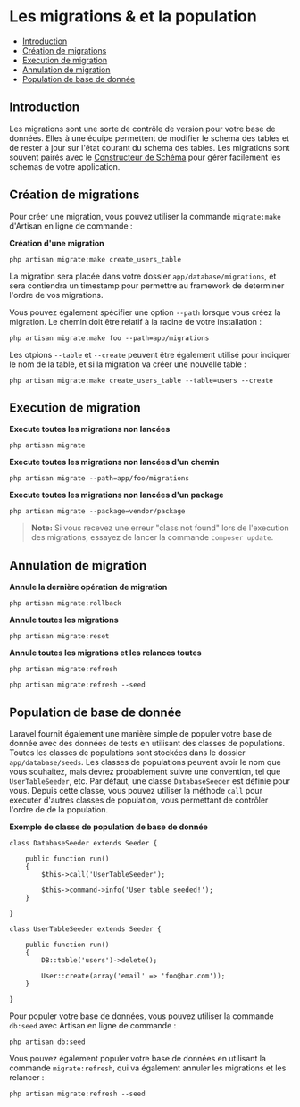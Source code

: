 # Les migrations & et la population

- [Introduction](#introduction)
- [Création de migrations](#creating-migrations)
- [Execution de migration](#running-migrations)
- [Annulation de migration](#rolling-back-migrations)
- [Population de base de donnée](#database-seeding)

<a name="introduction"></a>
## Introduction

Les migrations sont une sorte de contrôle de version pour votre base de données. Elles à une équipe permettent de modifier le schema des tables et de rester à jour sur l'état courant du schema des tables. Les migrations sont souvent pairés avec le [Constructeur de Schéma](/docs/v4/doc/schema) pour gérer facilement les schemas de votre application.

<a name="creating-migrations"></a>
## Création de migrations

Pour créer une migration, vous pouvez utiliser la commande `migrate:make` d'Artisan en ligne de commande :

**Création d'une migration**

	php artisan migrate:make create_users_table

La migration sera placée dans votre dossier `app/database/migrations`, et sera contiendra un timestamp pour permettre au framework de determiner l'ordre de vos migrations.

Vous pouvez également spécifier une option `--path` lorsque vous créez la migration. Le chemin doit être relatif à la racine de votre installation :

	php artisan migrate:make foo --path=app/migrations

Les otpions `--table` et `--create` peuvent être également utilisé pour indiquer le nom de la table, et si la migration va créer une nouvelle table :

	php artisan migrate:make create_users_table --table=users --create

<a name="running-migrations"></a>
## Execution de migration

**Execute toutes les migrations non lancées**

	php artisan migrate

**Execute toutes les migrations non lancées d'un chemin**

	php artisan migrate --path=app/foo/migrations

**Execute toutes les migrations non lancées d'un package**

	php artisan migrate --package=vendor/package

> **Note:** Si vous recevez une erreur "class not found" lors de l'execution des migrations, essayez de lancer la commande `composer update`.

<a name="rolling-back-migrations"></a>
## Annulation de migration

**Annule la dernière opération de migration**

	php artisan migrate:rollback

**Annule toutes les migrations**

	php artisan migrate:reset

**Annule toutes les migrations et les relances toutes**

	php artisan migrate:refresh

	php artisan migrate:refresh --seed

<a name="database-seeding"></a>
## Population de base de donnée

Laravel fournit également une manière simple de populer votre base de donnée avec des données de tests en utilisant des classes de populations. Toutes les classes de populations sont stockées dans le dossier `app/database/seeds`. Les classes de populations peuvent avoir le nom que vous souhaitez, mais devrez probablement suivre une convention, tel que `UserTableSeeder`, etc. Par défaut, une classe `DatabaseSeeder` est définie pour vous. Depuis cette classe, vous pouvez utiliser la méthode `call` pour executer d'autres classes de population, vous permettant de contrôler l'ordre de de la population.

**Exemple de classe de population de base de donnée**

	class DatabaseSeeder extends Seeder {

		public function run()
		{
			$this->call('UserTableSeeder');

            $this->command->info('User table seeded!');
		}

	}

	class UserTableSeeder extends Seeder {

		public function run()
		{
			DB::table('users')->delete();

			User::create(array('email' => 'foo@bar.com'));
		}

	}

Pour populer votre base de données, vous pouvez utiliser la commande `db:seed` avec Artisan en ligne de commande :

	php artisan db:seed

Vous pouvez également populer votre base de données en utilisant la commande `migrate:refresh`, qui va également annuler les migrations et les relancer :

	php artisan migrate:refresh --seed
